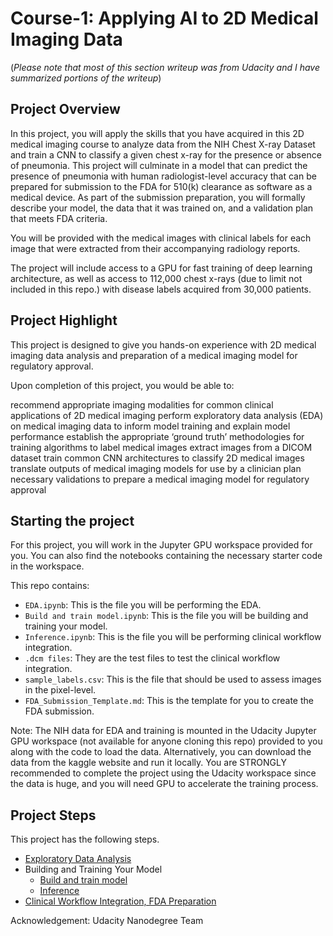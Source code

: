 # Course-1: Applying AI to 2D Medical Imaging Data
(*Please note that most of this section writeup was from Udacity and I have summarized portions of the writeup*)

## Project Overview
In this project, you will apply the skills that you have acquired in this 2D medical imaging course 
to analyze data from the NIH Chest X-ray Dataset and train a CNN to classify a given chest x-ray 
for the presence or absence of pneumonia. This project will culminate in a model that can predict 
the presence of pneumonia with human radiologist-level accuracy that can be prepared for 
submission to the FDA for 510(k) clearance as software as a medical device. As part of the submission 
preparation, you will formally describe your model, the data that it was trained on, and a validation 
plan that meets FDA criteria.

You will be provided with the medical images with clinical labels for each image that were extracted 
from their accompanying radiology reports.

The project will include access to a GPU for fast training of deep learning architecture, as well 
as access to 112,000 chest x-rays (due to limit not included in this repo.) with disease labels acquired from 30,000 patients.

## Project Highlight
This project is designed to give you hands-on experience with 2D medical imaging data analysis 
and preparation of a medical imaging model for regulatory approval.

Upon completion of this project, you would be able to:

recommend appropriate imaging modalities for common clinical applications of 2D medical imaging
perform exploratory data analysis (EDA) on medical imaging data to inform model training and explain model performance
establish the appropriate ‘ground truth’ methodologies for training algorithms to label medical images
extract images from a DICOM dataset
train common CNN architectures to classify 2D medical images
translate outputs of medical imaging models for use by a clinician
plan necessary validations to prepare a medical imaging model for regulatory approval

## Starting the project

For this project, you will work in the Jupyter GPU workspace provided for you. You can also 
find the notebooks containing the necessary starter code in the workspace.

This repo contains: 

* `EDA.ipynb`: This is the file you will be performing the EDA.
* `Build and train model.ipynb`: This is the file you will be building and training your model.
* `Inference.ipynb`: This is the file you will be performing clinical workflow integration.
* `.dcm files`: They are the test files to test the clinical workflow integration.
* `sample_labels.csv`: This is the file that should be used to assess images in the pixel-level.
* `FDA_Submission_Template.md`: This is the template for you to create the FDA submission. 

Note: The NIH data for EDA and training is mounted in the Udacity Jupyter GPU workspace (not available for 
      anyone cloning this repo)  provided to you 
along with the code to load the data. Alternatively, you can download the data from the kaggle website and 
run it locally. You are STRONGLY recommended to complete the project using the Udacity workspace since the 
data is huge, and you will need GPU to accelerate the training process.

## Project Steps
This project has the following steps.

* [Exploratory Data Analysis](EDA.ipynb)
* Building and Training Your Model
    * [Build and train model](Build%20and%20train%20model.ipynb)
    * [Inference](Inference.ipynb)
* [Clinical Workflow Integration, FDA Preparation](FDA_Submission_Template.md)


Acknowledgement: Udacity Nanodegree Team
